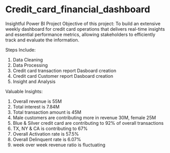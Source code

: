 # Credit_card_financial_dashboard
Insightful Power BI Project
Objective of this project:
To build an extensive weekly dashboard for credit card operations that delivers real-time insights and essential performance metrics, allowing stakeholders to efficiently track and evaluate the information.

Steps Include:
1. Data Cleaning
2. Data Processing
3. Credit card transaction report Dasboard creation
4. Credit card Customer report Dasboard creation
5. Insight and Analysis


Valuable Insights:
1. Overall revenue is 55M
2. Total interest is 7.84M
3. Total transaction amount is 45M
4. Male customers are contributing more in revenue 30M, female 25M
5. Blue & Silver credit card are contributing to 92% of overall
transactions
6. TX, NY & CA is contributing to 67%
7. Overall Activation rate is 57.5%
8. Overall Delinquent rate is 6.07%
9. week over week revenue ratio is fluctuating
